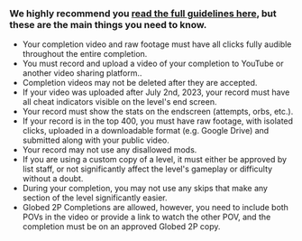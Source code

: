 ### We **highly** recommend you [<span class="text-primary">read the full guidelines here</span>](/guidelines/), but these are the main things you need to know.

* Your completion video and raw footage must have all clicks fully audible throughout the entire completion.
* You must record and upload a video of your completion to YouTube or another video sharing platform..
* Completion videos may not be deleted after they are accepted.
* If your video was uploaded after July 2nd, 2023, your record must have all cheat indicators visible on the level's end screen.
* Your record must show the stats on the endscreen (attempts, orbs, etc.).
* If your record is in the top 400, you must have raw footage, with isolated clicks, uploaded in a downloadable format (e.g. Google Drive) and submitted along with your public video.
* Your record may not use any disallowed mods.
* If you are using a custom copy of a level, it must either be approved by list staff, or not significantly affect the level's gameplay or difficulty without a doubt.
* During your completion, you may not use any skips that make any section of the level significantly easier.
* Globed 2P Completions are allowed, however, you need to include both POVs in the video or provide a link to watch the other POV, and the completion must be on an approved Globed 2P copy.
